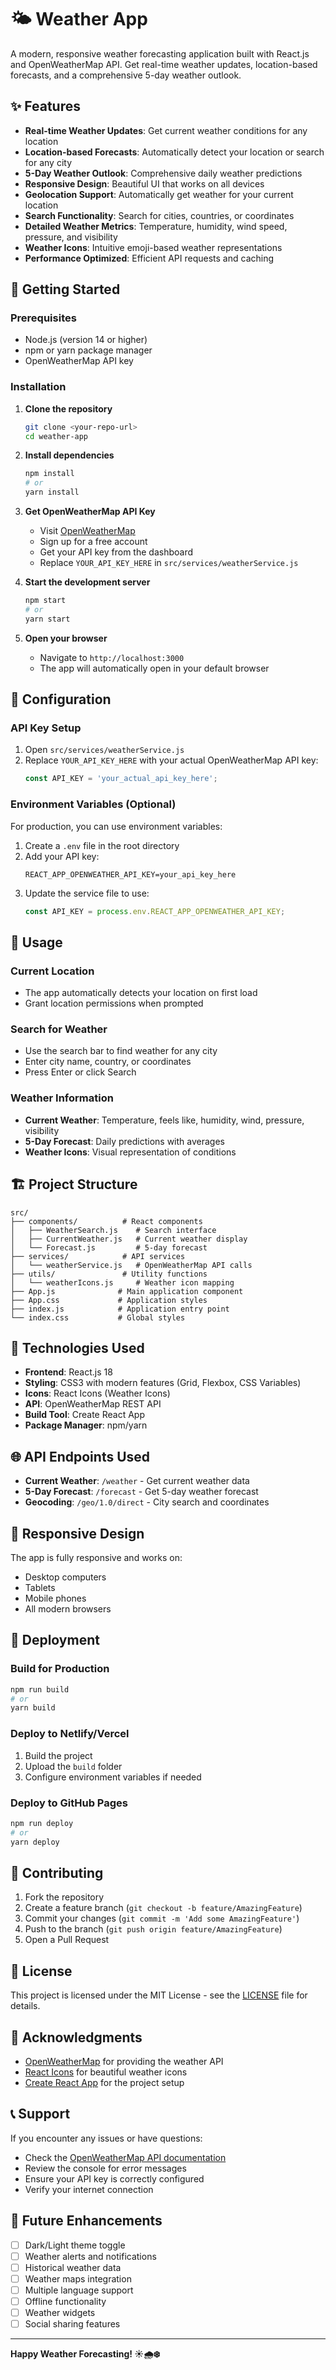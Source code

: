 # 🌤️ Weather App

A modern, responsive weather forecasting application built with React.js and OpenWeatherMap API. Get real-time weather updates, location-based forecasts, and a comprehensive 5-day weather outlook.

## ✨ Features

- **Real-time Weather Updates**: Get current weather conditions for any location
- **Location-based Forecasts**: Automatically detect your location or search for any city
- **5-Day Weather Outlook**: Comprehensive daily weather predictions
- **Responsive Design**: Beautiful UI that works on all devices
- **Geolocation Support**: Automatically get weather for your current location
- **Search Functionality**: Search for cities, countries, or coordinates
- **Detailed Weather Metrics**: Temperature, humidity, wind speed, pressure, and visibility
- **Weather Icons**: Intuitive emoji-based weather representations
- **Performance Optimized**: Efficient API requests and caching

## 🚀 Getting Started

### Prerequisites

- Node.js (version 14 or higher)
- npm or yarn package manager
- OpenWeatherMap API key

### Installation

1. **Clone the repository**
   ```bash
   git clone <your-repo-url>
   cd weather-app
   ```

2. **Install dependencies**
   ```bash
   npm install
   # or
   yarn install
   ```

3. **Get OpenWeatherMap API Key**
   - Visit [OpenWeatherMap](https://openweathermap.org/)
   - Sign up for a free account
   - Get your API key from the dashboard
   - Replace `YOUR_API_KEY_HERE` in `src/services/weatherService.js`

4. **Start the development server**
   ```bash
   npm start
   # or
   yarn start
   ```

5. **Open your browser**
   - Navigate to `http://localhost:3000`
   - The app will automatically open in your default browser

## 🔧 Configuration

### API Key Setup

1. Open `src/services/weatherService.js`
2. Replace `YOUR_API_KEY_HERE` with your actual OpenWeatherMap API key:
   ```javascript
   const API_KEY = 'your_actual_api_key_here';
   ```

### Environment Variables (Optional)

For production, you can use environment variables:

1. Create a `.env` file in the root directory
2. Add your API key:
   ```
   REACT_APP_OPENWEATHER_API_KEY=your_api_key_here
   ```
3. Update the service file to use:
   ```javascript
   const API_KEY = process.env.REACT_APP_OPENWEATHER_API_KEY;
   ```

## 📱 Usage

### Current Location
- The app automatically detects your location on first load
- Grant location permissions when prompted

### Search for Weather
- Use the search bar to find weather for any city
- Enter city name, country, or coordinates
- Press Enter or click Search

### Weather Information
- **Current Weather**: Temperature, feels like, humidity, wind, pressure, visibility
- **5-Day Forecast**: Daily predictions with averages
- **Weather Icons**: Visual representation of conditions

## 🏗️ Project Structure

```
src/
├── components/          # React components
│   ├── WeatherSearch.js    # Search interface
│   ├── CurrentWeather.js   # Current weather display
│   └── Forecast.js         # 5-day forecast
├── services/            # API services
│   └── weatherService.js   # OpenWeatherMap API calls
├── utils/               # Utility functions
│   └── weatherIcons.js     # Weather icon mapping
├── App.js              # Main application component
├── App.css             # Application styles
├── index.js            # Application entry point
└── index.css           # Global styles
```

## 🎨 Technologies Used

- **Frontend**: React.js 18
- **Styling**: CSS3 with modern features (Grid, Flexbox, CSS Variables)
- **Icons**: React Icons (Weather Icons)
- **API**: OpenWeatherMap REST API
- **Build Tool**: Create React App
- **Package Manager**: npm/yarn

## 🌐 API Endpoints Used

- **Current Weather**: `/weather` - Get current weather data
- **5-Day Forecast**: `/forecast` - Get 5-day weather forecast
- **Geocoding**: `/geo/1.0/direct` - City search and coordinates

## 📱 Responsive Design

The app is fully responsive and works on:
- Desktop computers
- Tablets
- Mobile phones
- All modern browsers

## 🚀 Deployment

### Build for Production
```bash
npm run build
# or
yarn build
```

### Deploy to Netlify/Vercel
1. Build the project
2. Upload the `build` folder
3. Configure environment variables if needed

### Deploy to GitHub Pages
```bash
npm run deploy
# or
yarn deploy
```

## 🤝 Contributing

1. Fork the repository
2. Create a feature branch (`git checkout -b feature/AmazingFeature`)
3. Commit your changes (`git commit -m 'Add some AmazingFeature'`)
4. Push to the branch (`git push origin feature/AmazingFeature`)
5. Open a Pull Request

## 📄 License

This project is licensed under the MIT License - see the [LICENSE](LICENSE) file for details.

## 🙏 Acknowledgments

- [OpenWeatherMap](https://openweathermap.org/) for providing the weather API
- [React Icons](https://react-icons.github.io/react-icons/) for beautiful weather icons
- [Create React App](https://create-react-app.dev/) for the project setup

## 📞 Support

If you encounter any issues or have questions:
- Check the [OpenWeatherMap API documentation](https://openweathermap.org/api)
- Review the console for error messages
- Ensure your API key is correctly configured
- Verify your internet connection

## 🔮 Future Enhancements

- [ ] Dark/Light theme toggle
- [ ] Weather alerts and notifications
- [ ] Historical weather data
- [ ] Weather maps integration
- [ ] Multiple language support
- [ ] Offline functionality
- [ ] Weather widgets
- [ ] Social sharing features

---

**Happy Weather Forecasting! ☀️🌧️❄️**
